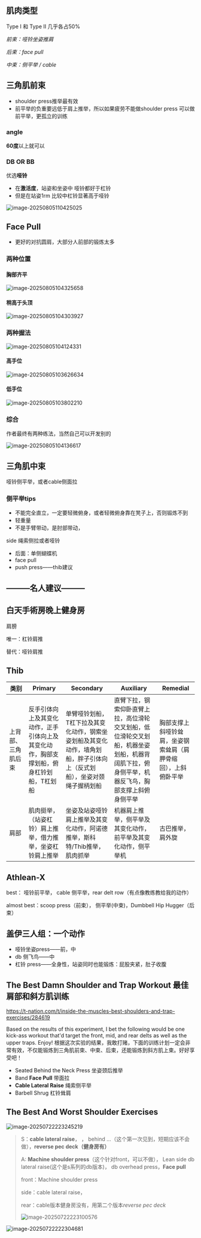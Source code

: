 ## 肌肉类型

 Type I 和 Type II  几乎各占50%

*前束：哑铃坐姿推肩*

*后束：face pull*

*中束：侧平举 / cable*



## 三角肌前束

* shoulder press推举最有效
* 前平举的负重要远低于肩上推举，所以如果疲劳不能做shoulder press 可以做前平举，更孤立的训练

### angle

**60度**以上就可以

### DB OR BB

优选**哑铃**

* 在**激活度**，站姿和坐姿中 哑铃都好于杠铃
* 但是在站姿1rm 比较中杠铃显著高于哑铃

![image-20250805110425025](../images/image-20250805110425025.png)

## Face Pull

* 更好的对抗圆肩，大部分人前部的锻炼太多



### 两种位置

#### 胸部齐平

![image-20250805104325658](../images/image-20250805104325658.png)

#### 稍高于头顶

![image-20250805104303927](../images/image-20250805104303927.png)

### 两种握法

![image-20250805104124331](../images/image-20250805104124331.png)

#### 高手位

![image-20250805103626634](../images/image-20250805103626634.png)

#### 低手位

![image-20250805103802210](../images/image-20250805103802210.png)

### 综合 

作者最终有两种练法，当然自己可以开发别的

![image-20250805104136617](../images/image-20250805104136617.png)



## 三角肌中束

 哑铃侧平举，或者cable侧面拉

### 侧平举tips

* 不能完全直立，一定要轻微俯身，或者轻微俯身靠在凳子上，否则锻炼不到
* 轻重量
* 不是手臂带动，是肘部带动，



side 绳索侧拉或者哑铃

* 后面：单侧蝴蝶机
* face pull
* push press——thib建议



## ———名人建议———



## 白天手術房晚上健身房

肩膀

唯一：杠铃肩推

替代：哑铃肩推

##  Thib

| 类别               | Primary                                                      | Secondary                                                    | Auxiliary                                                    | Remedial                                                     |
| ------------------ | ------------------------------------------------------------ | ------------------------------------------------------------ | ------------------------------------------------------------ | ------------------------------------------------------------ |
| 上背部、三角肌后束 | 反手引体向上及其变化动作，正手引体向上及其变化动作，胸部支撑划船，俯身杠铃划船，T杠划船 | 单臂哑铃划船，T杠下拉及其变化动作，钢索坐姿划船及其变化动作，墙角划船，胖子引体向上（反式划船），坐姿对颈绳子握柄划船 | 直臂下拉，钢索仰卧直臂上拉，高位滑轮交叉划船，低位滑轮交叉划船，机器坐姿划船，机器背阔肌下拉，俯身侧平举，机器反飞鸟，胸部支撑上斜俯身侧平举 | 胸部支撑上斜哑铃耸肩，坐姿钢索耸肩（肩胛骨缩回），上斜俯卧平举 |
| 肩部               | 肌肉挺举，（站姿杠铃）肩上推举，借力推举，坐姿杠铃肩上推举   | 坐姿及站姿哑铃肩上推举及其变化动作，阿诺德推举，斯科特/Thib推举，肌肉抓举 | 机器肩上推举，侧平举及其变化动作，前平举及其变化动作，侧平举机 | 古巴推举，肩外旋                                             |

##  Athlean-X

best： 哑铃前平举， cable 侧平举，rear delt row（有点像教练教给我的动作）

almost best：scoop press（前束）， 侧平举(中束)，Dumbbell Hip Hugger（后束）



##  盖伊三人组：一个动作

* 哑铃坐姿press——前，中
* db 侧飞鸟——中
* 杠铃 press——全身性，站姿同时也能锻炼：屁股夹紧，肚子收腹



##  The Best Damn Shoulder and Trap Workout 最佳肩部和斜方肌训练

https://t-nation.com/t/inside-the-muscles-best-shoulders-and-trap-exercises/284619

Based on the results of this experiment, I bet the following would be one kick-ass workout that'd target the front, mid, and rear delts as well as the upper traps. Enjoy!
根据这次实验的结果，我敢打赌，下面的训练计划一定会非常有效，不仅能锻炼到三角肌前束、中束、后束，还能锻炼到斜方肌上束。好好享受吧！

- Seated Behind the Neck Press
  坐姿颈后推举
- Band **Face Pull** 带面拉
- **Cable Lateral Raise** 绳索侧平举
- Barbell Shrug 杠铃耸肩

##  The Best And Worst Shoulder Exercises

![image-20250722223245219](../images/image-20250722223245219.webp)

> S：**cable lateral raise**， ， behind ...（这个第一次见到，短期应该不会做），**reverse pec deck（健身房有）**
>
> A: **Machine shoulder press**（这个针对front，可以不做）， Lean  side db lateral raise(这个是s系列的db版本)， db overhead press，**Face pull**
>
> front：Machine shoulder press
>
> side：cable lateral raise，
>
> rear：cable版本健身房没有，用第二个版本*reverse pec deck*
>
> ![image-20250722223100576](../images/image-20250722223100576.webp)

![image-20250722222304681](../images/image-20250722222304681.webp)